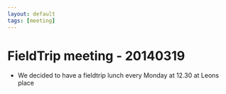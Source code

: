 ```yaml
---
layout: default
tags: [meeting]
---
```


# FieldTrip meeting - 20140319

*  We decided to have a fieldtrip lunch every Monday at 12.30 at Leons place 
